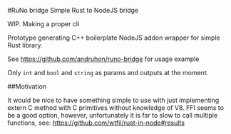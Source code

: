 #RuNo bridge Simple Rust to NodeJS bridge

WIP. Making a proper cli

Prototype generating C++ boilerplate NodeJS addon wrapper for simple Rust library.

See https://github.com/andruhon/runo-bridge for usage example

Only `int` and `bool` and `string` as params and outputs at the moment.

##Motivation

It would be nice to have something simple to use with just implementing extern C method with C primitives without knowledge of V8. FFI seems to be a good option, however, unfortunately it is far to slow to call multiple functions, see: https://github.com/wtfil/rust-in-node#results
